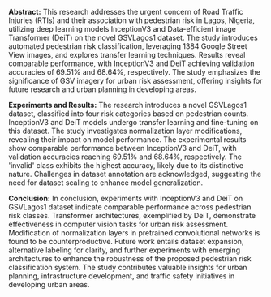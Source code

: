 **Abstract:**
This research addresses the urgent concern of Road Traffic Injuries (RTIs) and their association with pedestrian risk in Lagos, Nigeria, utilizing deep learning models InceptionV3 and Data-efficient image Transformer (DeiT) on the novel GSVLagos1 dataset. The study introduces automated pedestrian risk classification, leveraging 1384 Google Street View images, and explores transfer learning techniques. Results reveal comparable performance, with InceptionV3 and DeiT achieving validation accuracies of 69.51% and 68.64%, respectively. The study emphasizes the significance of GSV imagery for urban risk assessment, offering insights for future research and urban planning in developing areas.

**Experiments and Results:**
The research introduces a novel GSVLagos1 dataset, classified into four risk categories based on pedestrian counts. InceptionV3 and DeiT models undergo transfer learning and fine-tuning on this dataset. The study investigates normalization layer modifications, revealing their impact on model performance. The experimental results show comparable performance between InceptionV3 and DeiT, with validation accuracies reaching 69.51% and 68.64%, respectively. The 'invalid' class exhibits the highest accuracy, likely due to its distinctive nature. Challenges in dataset annotation are acknowledged, suggesting the need for dataset scaling to enhance model generalization.

**Conclusion:**
In conclusion, experiments with InceptionV3 and DeiT on GSVLagos1 dataset indicate comparable performance across pedestrian risk classes. Transformer architectures, exemplified by DeiT, demonstrate effectiveness in computer vision tasks for urban risk assessment. Modification of normalization layers in pretrained convolutional networks is found to be counterproductive. Future work entails dataset expansion, alternative labeling for clarity, and further experiments with emerging architectures to enhance the robustness of the proposed pedestrian risk classification system. The study contributes valuable insights for urban planning, infrastructure development, and traffic safety initiatives in developing urban areas.
